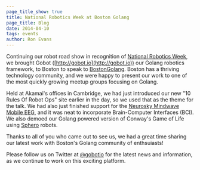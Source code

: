 ```yaml
---
page_title_show: true
title: National Robotics Week at Boston Golang
page_title: Blog
date: 2014-04-10
tags: events
author: Ron Evans
---
```


Continuing our robot road show in recognition of [National Robotics Week](http://nationalroboticsweek.org), we brought Gobot ([http://gobot.io](http://gobot.io)) our Golang robotics framework, to Boston to speak to [BostonGolang](http://bostongolang.org/). Boston has a thriving technology community, and we were happy to present our work to one of the most quickly growing meetup groups focusing on Golang. 

Held at Akamai's offices in Cambridge, we had just introduced our new "10 Rules Of Robot Ops" site earlier in the day, so we used that as the theme for the talk. We had also just finished support for the [Neurosky Mindwave Mobile EEG](http://store.neurosky.com/products/mindwave-mobile), and it was neat to incorporate Brain-Computer Interfaces (BCI). We also demoed our Golang powered version of Conway's Game of Life using [Sphero](hhttp://www.gosphero.com) robots.

Thanks to all of you who came out to see us, we had a great time sharing our latest work with Boston's Golang community of enthsuiasts! 

Please follow us on Twitter at [@gobotio](http://twitter.com/gobotio) for the latest news and information, as we continue to work on this exciting platform.
